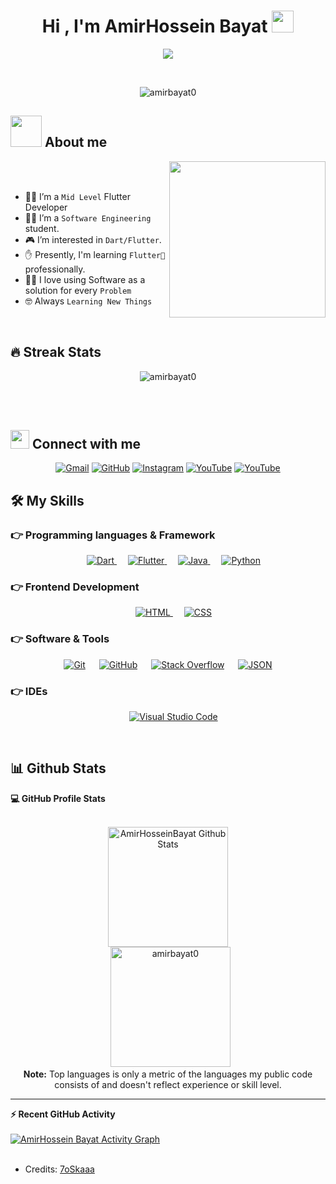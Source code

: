 <h1 align="center">Hi , I'm AmirHossein Bayat <img src="https://media.giphy.com/media/hvRJCLFzcasrR4ia7z/giphy.gif" width="35"></h1>
<p align="center">
  <a href="https://github.com/DenverCoder1/readme-typing-svg"><img src="https://readme-typing-svg.herokuapp.com?lines=SoftWare+Engineering+Student;MidLevel+Flutter+Developer;Always%20learning%20new%20things&center=true&width=500&height=50"></a>
</p>
<br>
<p align="center"> 
	<img src="https://komarev.com/ghpvc/?username=amirbayat0&label=Profile%20views&color=0e75b6&style=plastic" alt="amirbayat0" /> 
</p>

## <img src = "https://user-images.githubusercontent.com/63050133/156777293-72a6e681-2582-4a9d-ad92-09d1181d47c7.gif" width = 50px>  About me

<img align="right" src="https://user-images.githubusercontent.com/63050133/156676671-d5b2e362-97d4-4404-9447-dd71ddfea82f.gif" width = 250px/>

<br><br>
- 👨‍💻 I’m a `Mid Level` Flutter Developer
- :student: I’m a `Software Engineering` student.
- 🎮 I’m interested in `Dart/Flutter`.
- ✋ Presently, I'm learning `Flutter📱` professionally.
- :technologist: I love using Software as a solution for every `Problem`
- :nerd_face: Always `Learning New Things`

<br>

## 🔥 Streak Stats
<p align="center"><img src="https://github-readme-streak-stats.herokuapp.com/?user=amirbayat0&theme=algolia" alt="amirbayat0" /></p>

<br>
<br>


## <img src="https://media.giphy.com/media/iY8CRBdQXODJSCERIr/giphy.gif" width="30px"> Connect with me
<p align="center">
	<a href="mailto:amirbayat.dev@gmail.com"><img img src="https://img.shields.io/badge/gmail-%23EA4335.svg?style=plastic&logo=gmail&logoColor=white" alt="Gmail"/></a>
	<a href="https://github.com/amirbayat0"><img src="https://img.shields.io/badge/github-%23181717.svg?style=plastic&logo=github&logoColor=white" alt="GitHub"/></a>
	<a href="https://instagram.com/codewithflexz/"><img src="https://img.shields.io/badge/instagram-%23E4405F.svg?style=plastic&logo=instagram&logoColor=white" alt="Instagram"/></a>
	<a href="https://www.youtube.com/channel/UCLVrYXt3SL9rT-IcDmgU9Wg"><img src="https://img.shields.io/badge/youtube-%23EA4335.svg?style=plastic&logo=youtube&logoColor=white" alt="YouTube"/></a>
  <a href="https://znap.link/CodeWithFlexz"><img src="https://img.shields.io/badge/other-%23181717.svg?style=plastic&logo=other&logoColor=red" alt="YouTube"/></a>
</p>




## 🛠️ My Skills

### 👉 Programming languages & Framework

<p align="center"> 
  &emsp; 
  <a href="https://dart.dev/" target="_blank"> 
    <img alt="Dart" src="https://img.shields.io/badge/Dart%20-%232370ED.svg?style=plastic&logo=dart&logoColor=white">
  </a> 
  &emsp;
  <a href="https://flutter.dev/" target="_blank"> 
    <img alt="Flutter" src="https://img.shields.io/badge/Flutter%20-%232370ED.svg?style=plastic&logo=flutter&logoColor=white">
  </a>
  &emsp;
  <a href="https://www.java.com" target="_blank"> 
    <img alt="Java" src="https://img.shields.io/badge/Java-%23007396.svg?style=plastic&logo=java&logoColor=white">
  </a>
  &emsp;
   <a href="https://www.python.org" target="_blank">
    <img alt="Python" src="https://img.shields.io/badge/Python%20-%2314354C.svg?style=plastic&logo=python&logoColor=white">
  </a>
</p>

### 👉 Frontend Development
<p align="center"> 
  &emsp; 
  <a href="https://www.w3.org/html/" target="_blank"> 
   <img alt="HTML" src="https://img.shields.io/badge/HTML5%20-%23E34F26.svg?style=plastic&logo=html5&logoColor=white">
  </a>   
  &emsp;
  <a href="https://www.w3schools.com/css/" target="_blank">
    <img alt="CSS" src="https://img.shields.io/badge/CSS%20-%231572B6.svg?style=plastic&logo=css3&logoColor=white">
  </a> 
</p>

 ### 👉 Software & Tools
 
<p align="center">
  &emsp;
    <a href="#"><img alt="Git" src="https://img.shields.io/badge/Git%20-%23F05033.svg?style=plastic&logo=git&logoColor=white"></a>
  &emsp;
    <a href="#"><img alt="GitHub" src="https://img.shields.io/badge/github-%23181717.svg?style=plastic&logo=github&logoColor=white"></a>
  &emsp;
    <a href="#"><img alt="Stack Overflow" src="https://img.shields.io/badge/-Stack%20Overflow-FE7A16?style=plastic&logo=stack-overflow&logoColor=white"></a>
  &emsp;
    <a href="#"><img alt="JSON" img src="https://img.shields.io/badge/json-%23000000.svg?style=plastic&logo=json&logoColor=white"></a>
  &emsp;
    
</p>

 ### 👉 IDEs
 
<p align="center">
  &emsp;
    <a href="#"><img alt="Visual Studio Code" src="https://img.shields.io/badge/Visual%20Studio%20Code-0078d7.svg?style=plastic&logo=visual-studio-code&logoColor=white"></a>
</p>

<br/>

## 📊 Github Stats



  <summary><b>💻 GitHub Profile Stats</b></summary>
  <br/>
  <p align="center">
    <a href="https://github.com/amirbayat0/github-readme-stats"><img alt="AmirHosseinBayat Github Stats" src="https://github-readme-stats.vercel.app/api?username=amirbayat0&custom_title=AmirHossein Bayat Github Stats&show_icons=true&count_private=true&theme=algolia" height="192px"/></a>
<br/>
  &nbsp;
	  <img src="https://github-readme-stats.vercel.app/api/top-langs?username=amirbayat0&langs_count=10&show_icons=true&locale=en&layout=compact&theme=algolia" alt="amirbayat0" height="192px"/>
  <br/>
  <b>Note:</b> Top languages is only a metric of the languages my public code consists of and doesn't reflect experience or skill level.
  </p>

----

  <summary><b>⚡ Recent GitHub Activity</b></summary>
  <br/>
   <a href="https://github.com/amirbayat0"><img alt="AmirHossein Bayat Activity Graph" src="https://activity-graph.herokuapp.com/graph?username=amirbayat0&%20Contribution%20Graph&theme=react-dark" /></a>
  <br/>
<br/>

* Credits: [7oSkaaa](https://github.com/7oSkaaa)





